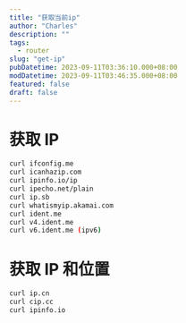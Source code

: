```yaml
---
title: "获取当前ip"
author: "Charles"
description: ""
tags:
  - router
slug: "get-ip"
pubDatetime: 2023-09-11T03:36:10.000+08:00
modDatetime: 2023-09-11T03:46:35.000+08:00
featured: false
draft: false
---
```


# 获取 IP

```bash
curl ifconfig.me
curl icanhazip.com
curl ipinfo.io/ip
curl ipecho.net/plain
curl ip.sb
curl whatismyip.akamai.com
curl ident.me
curl v4.ident.me
curl v6.ident.me (ipv6)
```

# 获取 IP 和位置

```bash
curl ip.cn
curl cip.cc
curl ipinfo.io
```
